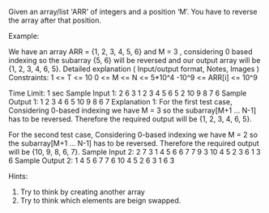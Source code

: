Given an array/list 'ARR' of integers and a position ‘M’. You have to reverse the array after that position.

Example:

We have an array ARR = {1, 2, 3, 4, 5, 6} and M = 3 , considering 0 
based indexing so the subarray {5, 6} will be reversed and our 
output array will be {1, 2, 3, 4, 6, 5}.
Detailed explanation ( Input/output format, Notes, Images )
Constraints:
1 <= T <= 10
0 <= M <= N <= 5*10^4
-10^9 <= ARR[i] <= 10^9

Time Limit: 1 sec
Sample Input 1:
2
6 3
1 2 3 4 5 6
5 2
10 9 8 7 6
Sample Output 1:
1 2 3 4 6 5
10 9 8 6 7
Explanation 1:
For the first test case, 
Considering 0-based indexing we have M = 3 so the 
subarray[M+1 … N-1] has to be reversed.
Therefore the required output will be {1, 2, 3, 4, 6, 5}.

For the second test case, 
Considering 0-based indexing we have M = 2 so the 
subarray[M+1 … N-1] has to be reversed.
Therefore the required output will be {10, 9, 8, 6, 7}.
Sample Input 2:
2
7 3
1 4 5 6 6 7 7 
9 3
10 4 5 2 3 6 1 3 6
Sample Output 2:
 1 4 5 6 7 7 6
 10 4 5 2 6 3 1 6 3 


Hints:
1. Try to think by creating another array
2. Try to think which elements are beign swapped.

